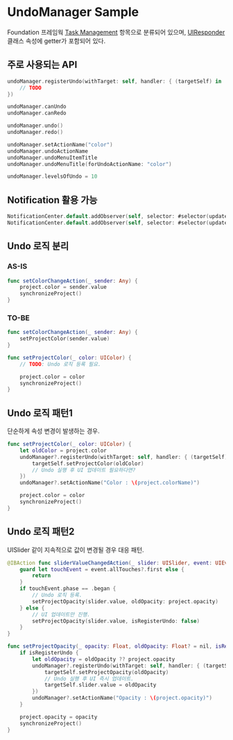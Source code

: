 #  UndoManager Sample

Foundation 프레임웍 [Task Management](https://developer.apple.com/documentation/foundation/task_management) 항목으로 분류되어 있으며, 
[UIResponder](https://developer.apple.com/documentation/uikit/uiresponder) 클래스 속성에 getter가 포함되어 있다. 

## 주로 사용되는 API
```swift
undoManager.registerUndo(withTarget: self, handler: { (targetSelf) in
    // TODO
})

undoManager.canUndo
undoManager.canRedo

undoManager.undo()
undoManager.redo()

undoManager.setActionName("color")
undoManager.undoActionName
undoManager.undoMenuItemTitle
undoManager.undoMenuTitle(forUndoActionName: "color")

undoManager.levelsOfUndo = 10
```

## Notification 활용 가능
```swift
NotificationCenter.default.addObserver(self, selector: #selector(updateUndoButtonsStatus), name: .NSUndoManagerDidUndoChange, object: nil)
NotificationCenter.default.addObserver(self, selector: #selector(updateUndoButtonsStatus), name: .NSUndoManagerDidRedoChange, object: nil)
```

## Undo 로직 분리
### AS-IS
```swift
func setColorChangeAction(_ sender: Any) {
    project.color = sender.value
    synchronizeProject()
}
```

### TO-BE
```swift
func setColorChangeAction(_ sender: Any) {
	setProjectColor(sender.value)
}

func setProjectColor(_ color: UIColor) {
	// TODO: Undo 로직 등록 필요.

    project.color = color
    synchronizeProject()
}
```

## Undo 로직 패턴1
단순하게 속성 변경이 발생하는 경우.
```swift
func setProjectColor(_ color: UIColor) {
    let oldColor = project.color
    undoManager?.registerUndo(withTarget: self, handler: { (targetSelf) in
        targetSelf.setProjectColor(oldColor)
        // Undo 실행 후 UI 업데이트 필요하다면?
    })
    undoManager?.setActionName("Color : \(project.colorName)")

    project.color = color
    synchronizeProject()
}
```

## Undo 로직 패턴2
UISlider 같이 지속적으로 값이 변경될 경우 대응 패턴.
```swift
@IBAction func sliderValueChangedAction(_ slider: UISlider, event: UIEvent) {
    guard let touchEvent = event.allTouches?.first else {
        return
    }
    if touchEvent.phase == .began {
        // Undo 로직 등록.
        setProjectOpacity(slider.value, oldOpacity: project.opacity)
    } else {
        // UI 업데이트만 진행.
        setProjectOpacity(slider.value, isRegisterUndo: false)
    }
}

func setProjectOpacity(_ opacity: Float, oldOpacity: Float? = nil, isRegisterUndo: Bool = true) {
    if isRegisterUndo {
        let oldOpacity = oldOpacity ?? project.opacity
        undoManager?.registerUndo(withTarget: self, handler: { (targetSelf) in
            targetSelf.setProjectOpacity(oldOpacity)
            // Undo 실행 후 UI 즉시 업데이트.
            targetSelf.slider.value = oldOpacity
        })
        undoManager?.setActionName("Opacity : \(project.opacity)")
    }

    project.opacity = opacity
    synchronizeProject()
}

```
